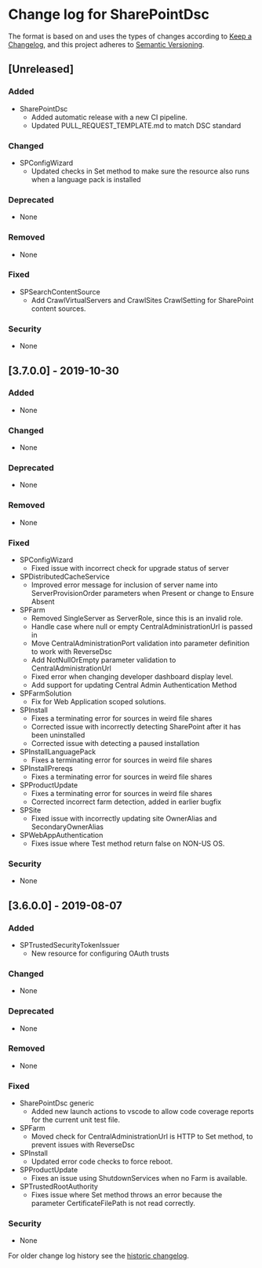 # Change log for SharePointDsc

The format is based on and uses the types of changes according to [Keep a Changelog](https://keepachangelog.com/en/1.0.0/),
and this project adheres to [Semantic Versioning](https://semver.org/spec/v2.0.0.html).

## [Unreleased]

### Added

- SharePointDsc
  - Added automatic release with a new CI pipeline.
  - Updated PULL_REQUEST_TEMPLATE.md to match DSC standard

### Changed

- SPConfigWizard
  - Updated checks in Set method to make sure the resource also runs when
    a language pack is installed

### Deprecated

- None

### Removed

- None

### Fixed

- SPSearchContentSource
  - Add CrawlVirtualServers and CrawlSites CrawlSetting for SharePoint content
    sources.

### Security

- None

## [3.7.0.0] - 2019-10-30

### Added

- None

### Changed

- None

### Deprecated

- None

### Removed

- None

### Fixed

- SPConfigWizard
  - Fixed issue with incorrect check for upgrade status of server
- SPDistributedCacheService
  - Improved error message for inclusion of server name into ServerProvisionOrder
    parameters when Present or change to Ensure Absent
- SPFarm
  - Removed SingleServer as ServerRole, since this is an invalid role.
  - Handle case where null or empty CentralAdministrationUrl is passed in
  - Move CentralAdministrationPort validation into parameter definition
    to work with ReverseDsc
  - Add NotNullOrEmpty parameter validation to CentralAdministrationUrl
  - Fixed error when changing developer dashboard display level.
  - Add support for updating Central Admin Authentication Method
- SPFarmSolution
  - Fix for Web Application scoped solutions.
- SPInstall
  - Fixes a terminating error for sources in weird file shares
  - Corrected issue with incorrectly detecting SharePoint after it
    has been uninstalled
  - Corrected issue with detecting a paused installation
- SPInstallLanguagePack
  - Fixes a terminating error for sources in weird file shares
- SPInstallPrereqs
  - Fixes a terminating error for sources in weird file shares
- SPProductUpdate
  - Fixes a terminating error for sources in weird file shares
  - Corrected incorrect farm detection, added in earlier bugfix
- SPSite
  - Fixed issue with incorrectly updating site OwnerAlias and
    SecondaryOwnerAlias
- SPWebAppAuthentication
  - Fixes issue where Test method return false on NON-US OS.

### Security

- None

## [3.6.0.0] - 2019-08-07

### Added

- SPTrustedSecurityTokenIssuer
  - New resource for configuring OAuth trusts

### Changed

- None

### Deprecated

- None

### Removed

- None

### Fixed

- SharePointDsc generic
  - Added new launch actions to vscode to allow code coverage reports for
    the current unit test file.
- SPFarm
  - Moved check for CentralAdministrationUrl is HTTP to Set method,
    to prevent issues with ReverseDsc
- SPInstall
  - Updated error code checks to force reboot.
- SPProductUpdate
  - Fixes an issue using ShutdownServices when no Farm is available.
- SPTrustedRootAuthority
  - Fixes issue where Set method throws an error because the
    parameter CertificateFilePath is not read correctly.

### Security

- None

For older change log history see the [historic changelog](HISTORIC_CHANGELOG.md).
